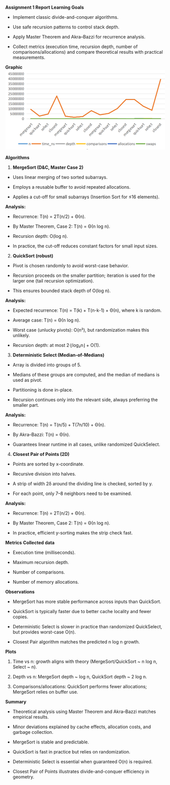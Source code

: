 __Assignment 1 Report__
__Learning Goals__

- Implement classic divide-and-conquer algorithms.

- Use safe recursion patterns to control stack depth.

- Apply Master Theorem and Akra–Bazzi for recurrence analysis.

- Collect metrics (execution time, recursion depth, number of comparisons/allocations) and compare theoretical results with practical measurements.

__Graphic__
![Graph](images/Graph.png)

__Algorithms__
1. __MergeSort (D&C, Master Case 2)__

- Uses linear merging of two sorted subarrays.

- Employs a reusable buffer to avoid repeated allocations.

- Applies a cut-off for small subarrays (Insertion Sort for ≤16 elements).

__Analysis:__

- Recurrence: T(n) = 2T(n/2) + Θ(n).

- By Master Theorem, Case 2: T(n) = Θ(n log n).

- Recursion depth: O(log n).

- In practice, the cut-off reduces constant factors for small input sizes.

2. __QuickSort (robust)__

- Pivot is chosen randomly to avoid worst-case behavior.

- Recursion proceeds on the smaller partition; iteration is used for the larger one (tail recursion optimization).

- This ensures bounded stack depth of O(log n).

__Analysis:__

- Expected recurrence: T(n) = T(k) + T(n-k-1) + Θ(n), where k is random.

- Average case: T(n) = Θ(n log n).

- Worst case (unlucky pivots): O(n²), but randomization makes this unlikely.

- Recursion depth: at most 2·⌊log₂n⌋ + O(1).

3. __Deterministic Select (Median-of-Medians)__

- Array is divided into groups of 5.

- Medians of these groups are computed, and the median of medians is used as pivot.

- Partitioning is done in-place.

- Recursion continues only into the relevant side, always preferring the smaller part.

__Analysis:__

- Recurrence: T(n) = T(n/5) + T(7n/10) + Θ(n).

- By Akra–Bazzi: T(n) = Θ(n).

- Guarantees linear runtime in all cases, unlike randomized QuickSelect.

4. __Closest Pair of Points (2D)__

- Points are sorted by x-coordinate.

- Recursive division into halves.

- A strip of width 2δ around the dividing line is checked, sorted by y.

- For each point, only 7–8 neighbors need to be examined.

__Analysis:__

- Recurrence: T(n) = 2T(n/2) + Θ(n).

- By Master Theorem, Case 2: T(n) = Θ(n log n).

- In practice, efficient y-sorting makes the strip check fast.

__Metrics__
__Collected data__

- Execution time (milliseconds).

- Maximum recursion depth.

- Number of comparisons.

- Number of memory allocations.

__Observations__

- MergeSort has more stable performance across inputs than QuickSort.

- QuickSort is typically faster due to better cache locality and fewer copies.

- Deterministic Select is slower in practice than randomized QuickSelect, but provides worst-case O(n).

- Closest Pair algorithm matches the predicted n log n growth.

__Plots__

1. Time vs n: growth aligns with theory (MergeSort/QuickSort ~ n log n, Select ~ n).

2. Depth vs n: MergeSort depth ~ log n, QuickSort depth ~ 2 log n.

3. Comparisons/allocations: QuickSort performs fewer allocations; MergeSort relies on buffer use.

__Summary__

- Theoretical analysis using Master Theorem and Akra–Bazzi matches empirical results.

- Minor deviations explained by cache effects, allocation costs, and garbage collection.

- MergeSort is stable and predictable.

- QuickSort is fast in practice but relies on randomization.

- Deterministic Select is essential when guaranteed O(n) is required.

- Closest Pair of Points illustrates divide-and-conquer efficiency in geometry.

